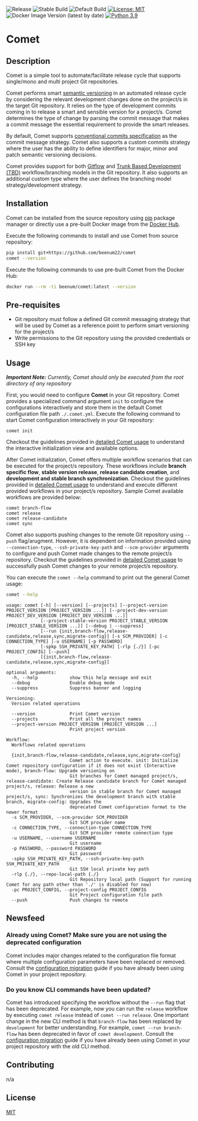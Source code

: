 ![Release](https://github.com/beenum22/comet/workflows/Release/badge.svg)
![Stable Build](https://github.com/beenum22/comet/workflows/Stable%20Branch/badge.svg?branch=master)
![Default Build](https://github.com/beenum22/comet/workflows/Default%20Branch/badge.svg)
[![License: MIT](https://img.shields.io/badge/License-MIT-yellow.svg)](https://opensource.org/licenses/MIT)
![Docker Image Version (latest by date)](https://img.shields.io/docker/v/beenum/comet)
[![Python 3.9](https://img.shields.io/badge/python-3.9-blue.svg)](https://www.python.org/downloads/release/python-390/)

# Comet

## Description
Comet is a simple tool to automate/facilitate release cycle that supports single/mono and multi project Git repositories.

Comet performs smart [semantic versioning](https://semver.org/) in an automated release cycle by considering the relevant development changes 
done on the project/s in the target Git repository. It relies on the type of development commits coming in to release 
a smart and sensible version for a project/s. Comet determines the type of change by parsing the commit message that makes
a commit message the essential requirement to provide the smart releases.

By default, Comet supports [conventional commits specification](https://www.conventionalcommits.org/en/v1.0.0/) as the 
commit message strategy. Comet also supports a custom commits strategy where the user has the ability to define 
identifiers for major, minor and patch semantic versioning decisions.

Comet provides support for both [Gitflow](https://www.atlassian.com/git/tutorials/comparing-workflows/gitflow-workflow) 
and [Trunk Based Development (TBD)](https://trunkbaseddevelopment.com/) workflow/branching models in the Git repository. 
It also supports an additional custom type where the user defines the branching model strategy/development strategy.

## Installation

Comet can be installed from the source repository using [pip](https://pip.pypa.io/en/stable/) package manager or 
directly use a pre-built Docker image from the [Docker Hub](https://hub.docker.com/repository/docker/beenum/comet).

Execute the following commands to install and use Comet from source repository:
```bash
pip install git+https://github.com/beenum22/comet
comet --version
```

Execute the following commands to use pre-built Comet from the Docker Hub:
```bash
docker run --rm -ti beenum/comet:latest --version
```

## Pre-requisites
* Git repository must follow a defined Git commit messaging strategy that will be used by Comet as a reference point to
  perform smart versioning for the project/s
* Write permissions to the Git repository using the provided credentials or SSH key

## Usage

***Important Note:** Currently, Comet should only be executed from the root directory of any repository*

First, you would need to configure **Comet** in your Git repository. Comet provides a specialized command argument `init` 
to configure the configurations interactively and store them in the default Comet configuration file path `./.comet.yml`. 
Execute the following command to start Comet configuration interactively in your Git repository:

```commandline
comet init
```

Checkout the guidelines provided in [detailed Comet usage](./docs/usage.md#Interactive-Initialization) to understand 
the interactive initialization view and available options.

After Comet initialization, Comet offers multiple workflow scenarios that can be executed for the project/s repository. 
These workflows include **branch specific flow**, **stable version release**, **release candidate creation**, and 
**development and stable branch synchronization**. Checkout the guidelines provided in
[detailed Comet usage](./docs/usage.md#Workflows) to understand and execute different provided workflows in your 
project/s repository. Sample Comet available workflows are provided below: 

```commandline
comet branch-flow
comet release
comet release-candidate
comet sync
```

Comet also supports pushing changes to the remote Git repository using `--push` flag/arugment. However, it is dependent 
on information provided using `--connection-type`, `--ssh-private-key-path` and `--scm-provider` arguments to configure
and push Comet made changes to the remote project/s repository. Checkout the guidelines provided in 
[detailed Comet usage](./docs/usage.md#Push-to-Remote-Repository) to successfully push Comet changes to your remote 
project/s repository.

You can execute the `comet --help` command to print out the general Comet usage:
```bash
comet --help
```

```console
usage: comet [-h] [--version] [--projects] [--project-version PROJECT_VERSION [PROJECT_VERSION ...]] [--project-dev-version PROJECT_DEV_VERSION [PROJECT_DEV_VERSION ...]]
             [--project-stable-version PROJECT_STABLE_VERSION [PROJECT_STABLE_VERSION ...]] [--debug | --suppress]
             [--run {init,branch-flow,release-candidate,release,sync,migrate-config}] [-s SCM_PROVIDER] [-c CONNECTION_TYPE] [-u USERNAME] [-p PASSWORD]
             [-spkp SSH_PRIVATE_KEY_PATH] [-rlp {./}] [-pc PROJECT_CONFIG] [--push]
             [{init,branch-flow,release-candidate,release,sync,migrate-config}]

optional arguments:
  -h, --help            show this help message and exit
  --debug               Enable debug mode
  --suppress            Suppress banner and logging

Versioning:
  Version related operations

  --version             Print Comet version
  --projects            Print all the project names
  --project-version PROJECT_VERSION [PROJECT_VERSION ...]
                        Print project version

Workflow:
  Workflows related operations

  {init,branch-flow,release-candidate,release,sync,migrate-config}
                        Comet action to execute. init: Initialize Comet repository configuration if it does not exist (Interactive mode), branch-flow: Upgrade versioning on
                        Git branches for Comet managed project/s, release-candidate: Create Release candidate branch for Comet managed project/s, release: Release a new
                        version in stable branch for Comet managed project/s, sync: Synchronizes the development branch with stable branch, migrate-config: Upgrades the
                        deprecated Comet configuration format to the newer format
  -s SCM_PROVIDER, --scm-provider SCM_PROVIDER
                        Git SCM provider name
  -c CONNECTION_TYPE, --connection-type CONNECTION_TYPE
                        Git SCM provider remote connection type
  -u USERNAME, --username USERNAME
                        Git username
  -p PASSWORD, --password PASSWORD
                        Git password
  -spkp SSH_PRIVATE_KEY_PATH, --ssh-private-key-path SSH_PRIVATE_KEY_PATH
                        Git SSH local private key path
  -rlp {./}, --repo-local-path {./}
                        Git Repository local path (Support for running Comet for any path other than './' is disabled for now)
  -pc PROJECT_CONFIG, --project-config PROJECT_CONFIG
                        Git Project configuration file path
  --push                Push changes to remote
```

## Newsfeed
### Already using Comet? Make sure you are not using the deprecated configuration
Comet includes major changes related to the configuration file format where multiple configuration parameters have been
replaced or removed. Consult the [configuration migration](./docs/usage.md#Upgrade-Deprecated-Configuration) guide if 
you have already been using Comet in your project repository.

### Do you know CLI commands have been updated? 
Comet has introduced specifying the workflow without the `--run` flag that has been deprecated. For example, now you can 
run the `release` workflow by executing `comet release` instead of `comet --run release`.
One important change in the new CLI method is that `branch-flow` has been replaced by `development` for better 
understanding. For example, `comet --run branch-flow` has been deprecated in favor of `comet development`.
Consult the [configuration migration](./docs/usage.md#Upgrade-Deprecated-Configuration) guide if you have already been 
using Comet in your project repository with the old CLI method.

## Contributing
n/a

## License
[MIT](https://choosealicense.com/licenses/mit/)